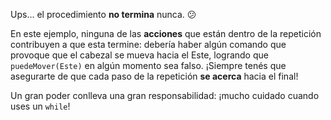 Ups... el procedimiento **no termina** nunca. :confused:

En este ejemplo, ninguna de las **acciones** que están dentro de la repetición contribuyen a que esta termine: debería haber algún comando que provoque que el cabezal se mueva hacia el Este, logrando que `puedeMover(Este)` en algún momento sea falso. ¡Siempre tenés que asegurarte de que cada paso de la repetición **se acerca** hacia el final!

Un gran poder conlleva una gran responsabilidad: ¡mucho cuidado cuando uses un `while`!